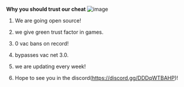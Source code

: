 **Why you should trust our cheat**
![image](https://github.com/user-attachments/assets/beaa9c62-45a7-465c-99dd-0ed2ba45cc96)
1. We are going open source!
   
2. we give green trust factor in games.

3.  0 vac bans on record!

4.  bypasses vac net 3.0.

5.  we are updating every week!

6.  Hope to see you in the discord(https://discord.gg/DDDqWTBAHP)!
